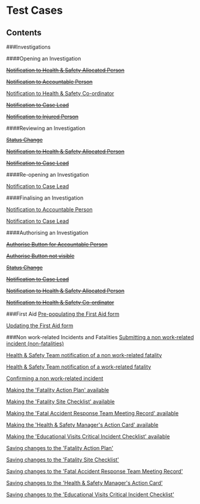 # Test Cases
## Contents

###Investigations

####Opening an Investigation

~~[Notification to Health & Safety Allocated Person](https://github.com/infojam-james/test-cases/blob/master/Investigations/Opening-an-Investigation/investigations-1.md)~~

~~[Notification to Accountable Person](https://github.com/infojam-james/test-cases/blob/master/Investigations/Opening-an-Investigation/investigations-2.md)~~

[Notification to Health & Safety Co-ordinator](https://github.com/infojam-james/test-cases/blob/master/Investigations/Opening-an-Investigation/investigations-4.md)

~~[Notification to Case Lead](https://github.com/infojam-james/test-cases/blob/master/Investigations/Opening-an-Investigation/investigations-5.md)~~

~~[Notification to Injured Person](https://github.com/infojam-james/test-cases/blob/master/Investigations/Opening-an-Investigation/investigations-6.md)~~

####Reviewing an Investigation

~~[Status Change](https://github.com/infojam-james/test-cases/blob/master/Investigations/Reviewing-an-Investigation/investigations-8.md)~~

~~[Notification to Health & Safety Allocated Person](https://github.com/infojam-james/test-cases/blob/master/Investigations/Reviewing-an-Investigation/investigations-7.md)~~

~~[Notification to Case Lead](https://github.com/infojam-james/test-cases/blob/master/Investigations/Reviewing-an-Investigation/investigations-9.md)~~

####Re-opening an Investigation

[Notification to Case Lead](https://github.com/infojam-james/test-cases/blob/master/Investigations/Reopening-an-Investigation/investigations-10.md)

####Finalising an Investigation

[Notification to Accountable Person](https://github.com/infojam-james/test-cases/blob/master/Investigations/Finalising-an-Investigation/investigations-10.md)

[Notification to Case Lead](https://github.com/infojam-james/test-cases/blob/master/Investigations/Finalising-an-Investigation/investigations-11.md)

####Authorising an Investigation

~~[Authorise Button for Accountable Person](https://github.com/infojam-james/test-cases/blob/master/Investigations/Authorising-an-investigation/investigations-12.md)~~

~~[Authorise Button not visible](https://github.com/infojam-james/test-cases/blob/master/Investigations/Authorising-an-investigation/investigations-13.md)~~

~~[Status Change](https://github.com/infojam-james/test-cases/blob/master/Investigations/Authorising-an-investigation/investigations-14.md)~~

~~[Notification to Case Lead](https://github.com/infojam-james/test-cases/blob/master/Investigations/Authorising-an-investigation/investigations-15.md)~~

~~[Notification to Health & Safety Allocated Person](https://github.com/infojam-james/test-cases/blob/master/Investigations/Authorising-an-investigation/investigations-16.md)~~

~~[Notification to Health & Safety Co-ordinator](https://github.com/infojam-james/test-cases/blob/master/Investigations/Authorising-an-investigation/investigations-17.md)~~



###First Aid
[Pre-populating the First Aid form](https://github.com/infojam-james/test-cases/blob/master/First-Aid/first-aid-3.md)

[Updating the First Aid form](https://github.com/infojam-james/test-cases/blob/master/First-Aid/first-aid-5.md)



###Non work-related Incidents and Fatalities
[Submitting a non work-related incident (non-fatalities)](https://github.com/infojam-james/test-cases/blob/master/First-Aid/first-aid-1.md)

[Health & Safety Team notification of a non work-related fatality](https://github.com/infojam-james/test-cases/blob/master/Fatalities/fatalities-1.md)

[Health & Safety Team notification of a work-related fatality](https://github.com/infojam-james/test-cases/blob/master/Fatalities/fatalities-2.md)

[Confirming a non work-related incident](https://github.com/infojam-james/test-cases/blob/master/First-Aid/first-aid-2.md)

[Making the 'Fatality Action Plan' available](https://github.com/infojam-james/test-cases/blob/master/Fatalities/fatalities-3.md)

[Making the 'Fatality Site Checklist' available](https://github.com/infojam-james/test-cases/blob/master/Fatalities/fatalities-4.md)

[Making the 'Fatal Accident Response Team Meeting Record' available](https://github.com/infojam-james/test-cases/blob/master/Fatalities/fatalities-5.md)

[Making the 'Health & Safety Manager's Action Card' available](https://github.com/infojam-james/test-cases/blob/master/Fatalities/fatalities-6.md)

[Making the 'Educational Visits Critical Incident Checklist' available](https://github.com/infojam-james/test-cases/blob/master/Fatalities/fatalities-7.md)

[Saving changes to the 'Fatality Action Plan'](https://github.com/infojam-james/test-cases/blob/master/Fatalities/fatalities-8.md)

[Saving changes to the 'Fatality Site Checklist'](https://github.com/infojam-james/test-cases/blob/master/Fatalities/fatalities-9.md)

[Saving changes to the 'Fatal Accident Response Team Meeting Record'](https://github.com/infojam-james/test-cases/blob/master/Fatalities/fatalities-10.md)

[Saving changes to the 'Health & Safety Manager's Action Card'](https://github.com/infojam-james/test-cases/blob/master/Fatalities/fatalities-11.md)

[Saving changes to the 'Educational Visits Critical Incident Checklist'](https://github.com/infojam-james/test-cases/blob/master/Fatalities/fatalities-12.md)
